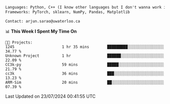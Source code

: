 ```txt
Languages: Python, C++ (I know other languages but I don't wanna work in em)
Frameworks: PyTorch, sklearn, NumPy, Pandas, Matplotlib

Contact: arjun.sarao@uwaterloo.ca
```

<!--START_SECTION:waka-->
📊 **This Week I Spent My Time On** 

```text
🐱‍💻 Projects: 
1245                     1 hr 35 mins        █████████░░░░░░░░░░░░░░░░   34.77 % 
Unknown Project          1 hr                ██████░░░░░░░░░░░░░░░░░░░   22.09 % 
CC3k-py                  59 mins             █████░░░░░░░░░░░░░░░░░░░░   21.79 % 
cc3k                     36 mins             ███░░░░░░░░░░░░░░░░░░░░░░   13.23 % 
ARM-Sim                  20 mins             ██░░░░░░░░░░░░░░░░░░░░░░░   07.39 % 
```


 Last Updated on 23/07/2024 00:41:55 UTC
<!--END_SECTION:waka-->
